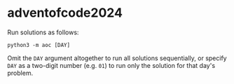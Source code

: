 # adventofcode2024

Run solutions as follows:

```
python3 -m aoc [DAY]
```

Omit the `DAY` argument altogether to run all solutions sequentially, or specify `DAY` as a two-digit number (e.g. `01`) to run only the solution for that day's problem.
